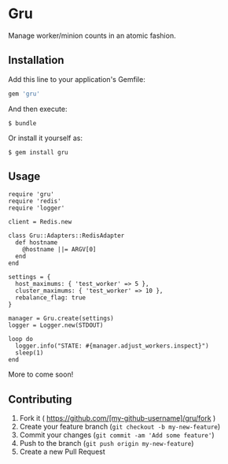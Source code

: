 # Gru

Manage worker/minion counts in an atomic fashion.


## Installation

Add this line to your application's Gemfile:

```ruby
gem 'gru'
```

And then execute:

    $ bundle

Or install it yourself as:

    $ gem install gru

## Usage

    require 'gru'
    require 'redis'
    require 'logger'

    client = Redis.new

    class Gru::Adapters::RedisAdapter
      def hostname
        @hostname ||= ARGV[0]
      end
    end

    settings = {
      host_maximums: { 'test_worker' => 5 },
      cluster_maximums: { 'test_worker' => 10 },
      rebalance_flag: true
    }

    manager = Gru.create(settings)
    logger = Logger.new(STDOUT)

    loop do
      logger.info("STATE: #{manager.adjust_workers.inspect}")
      sleep(1)
    end

More to come soon!

## Contributing

1. Fork it ( https://github.com/[my-github-username]/gru/fork )
2. Create your feature branch (`git checkout -b my-new-feature`)
3. Commit your changes (`git commit -am 'Add some feature'`)
4. Push to the branch (`git push origin my-new-feature`)
5. Create a new Pull Request
